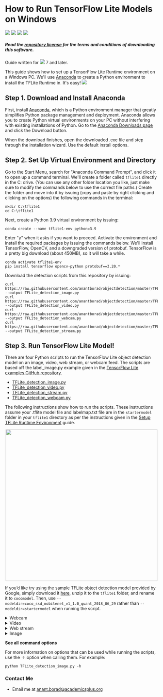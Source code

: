 # How to Run TensorFlow Lite Models on Windows

![](https://img.shields.io/github/directory-file-count/anantborad/objectdetection?color=g)
![](https://img.shields.io/github/languages/code-size/anantborad/objectdetection?color=purple)
![](https://img.shields.io/github/repo-size/anantborad/objectdetection)
![](https://img.shields.io/github/license/anantborad/objectdetection)

##### Read the [repository license](LICENSE.md) for the terms and conditions of downloading this software.

Guide written for ![](https://img.shields.io/badge/Windows-0078D6?style=for-the-badge&logo=windows&logoColor=white) 7 and later.

This guide shows how to set up a TensorFlow Lite Runtime environment on a Windows PC. We'll use [Anaconda](https://www.anaconda.com/) to create a Python environment to install the TFLite Runtime in. It's easy!
![](https://github.com/EdjeElectronics/TensorFlow-Lite-Object-Detection-on-Android-and-Raspberry-Pi/raw/master/doc/BSR_demo.gif)
## Step 1. Download and Install Anaconda
First, install [Anaconda](https://www.anaconda.com/), which is a Python environment manager that greatly simplifies Python package management and deployment. Anaconda allows you to create Python virtual environments on your PC without interfering with existing installations of Python. Go to the [Anaconda Downloads page](https://www.anaconda.com/products/distribution) and click the Download button.

When the download finishes, open the downloaded .exe file and step through the installation wizard. Use the default install options.

## Step 2. Set Up Virtual Environment and Directory
Go to the Start Menu, search for "Anaconda Command Prompt", and click it to open up a command terminal. We'll create a folder called `tflite1` directly in the C: drive. (You can use any other folder location you like, just make sure to modify the commands below to use the correct file paths.) Create the folder and move into it by issuing (copy and paste by right clicking and clicking on the options) the following commands in the terminal:

```shell
mkdir C:\tflite1
cd C:\tflite1
```

Next, create a Python 3.9 virtual environment by issuing:

```shell
conda create --name tflite1-env python=3.9
```

Enter "y" when it asks if you want to proceed. Activate the environment and install the required packages by issuing the commands below. We'll install TensorFlow, OpenCV, and a downgraded version of protobuf. TensorFlow is a pretty big download (about 450MB), so it will take a while.

```shell
conda activate tflite1-env
pip install tensorflow opencv-python protobuf==3.20.*
```

Download the detection scripts from this repository by issuing:

```shell
curl https://raw.githubusercontent.com/anantborad/objectdetection/master/TFLite_detection_image.py --output TFLite_detection_image.py
curl https://raw.githubusercontent.com/anantborad/objectdetection/master/TFLite_detection_video.py --output TFLite_detection_video.py
curl https://raw.githubusercontent.com/anantborad/objectdetection/master/TFLite_detection_webcam.py --output TFLite_detection_webcam.py
curl https://raw.githubusercontent.com/anantborad/objectdetection/master/TFLite_detection_stream.py --output TFLite_detection_stream.py
```

<!-- ## Step 3. Move TFLite Model into Directory
Next, take the custom TFLite model that was trained and downloaded from the Colab notebook and move it into the `C:\tflite1` directory. If you downloaded it from Colab, it should be in a file called `custom_model_lite.zip`. (If you haven't trained a model yet and just want to test one out, download my "bird, squirrel, raccoon" model by clicking this Dropbox link.) Move that file to the `C:\tflite1` directory. Once it's moved, unzip it using:

```shell
tar -xf custom_model_lite.zip
```

At this point, you should have a folder at `C:\tflite1\custom_model_lite` which contains at least a `detect.tflite` and `labelmap.txt` file. -->

## Step 3. Run TensorFlow Lite Model!
There are four Python scripts to run the TensorFlow Lite object detection model on an image, video, web stream, or webcam feed. The scripts are based off the label_image.py example given in the [TensorFlow Lite examples GitHub repository](https://github.com/tensorflow/tensorflow/blob/master/tensorflow/lite/examples/python/label_image.py).

* [TFLite_detection_image.py](TFLite_detection_image.py)
* [TFLite_detection_video.py](TFLite_detection_video.py)
* [TFLite_detection_stream.py](TFLite_detection_stream.py)
* [TFLite_detection_webcam.py](TFLite_detection_webcam.py)

The following instructions show how to run the scripts. These instructions assume your .tflite model file and labelmap.txt file are in the `startermodel` folder in your `tflite1` directory as per the instructions given in the [Setup TFLite Runtime Environment](#step-2-setup-tflite-runtime-environment-on-your-device) guide.

<p align="center">
   <img width="500" src="https://github.com/EdjeElectronics/TensorFlow-Lite-Object-Detection-on-Android-and-Raspberry-Pi/raw/master/doc/squirrels!!.png">
</p>

If you’d like try using the sample TFLite object detection model provided by Google, simply download it [here](https://storage.googleapis.com/download.tensorflow.org/models/tflite/coco_ssd_mobilenet_v1_1.0_quant_2018_06_29.zip), unzip it to the `tflite1` folder, and rename it to `cocomodel`. Then, use `--modeldir=coco_ssd_mobilenet_v1_1.0_quant_2018_06_29` rather than `--modeldir=startermodel` when running the script. 

<details>
   <summary>Webcam</summary>
Make sure you have a USB webcam plugged into your computer. If you’re on a laptop with a built-in camera, you don’t need to plug in a USB webcam. 

From the `tflite1` directory, issue: 

```shell
python TFLite_detection_webcam.py --modeldir=startermodel 
```

After a few moments of initializing, a window will appear showing the webcam feed. Detected objects will have bounding boxes and labels displayed on them in real time.
</details>

<details>
   <summary>Video</summary>
To run the video detection script, issue:

```shell
python TFLite_detection_video.py --modeldir=startermodel
```

A window will appear showing consecutive frames from the video, with each object in the frame labeled. Press 'q' to close the window and end the script. By default, the video detection script will open a video named 'test.mp4' (download [here](test.mp4) and move into the `tflite1` folder). To open a specific video file, use the `--video` option:

```shell
python TFLite_detection_video.py --modeldir=TFLite_model --video='yourvideofilename.mp4'
```

Note: Video detection will run at a slower FPS than realtime webcam detection. This is mainly because loading a frame from a video file requires more processor I/O than receiving a frame from a webcam.
</details>

<details>
   <summary>Web stream</summary>
To run the script to detect images in a video stream (e.g. a remote security camera), issue: 

```shell
python TFLite_detection_stream.py --modeldir=startermodel --streamurl="http://ipaddress:port/stream/video.mjpeg" 
```

After a few moments of initializing, a window will appear showing the video stream. Detected objects will have bounding boxes and labels displayed on them in real time.

Make sure to update the URL parameter to the one that is being used by your security camera. It has to include authentication information in case the stream is secured.

If the bounding boxes are not matching the detected objects, probably the stream resolution wasn't detected. In this case you can set it explicitly by using the `--resolution` parameter:

```shell
python TFLite_detection_stream.py --modeldir=startermodel --streamurl="http://ipaddress:port/stream/video.mjpeg" --resolution=1920x1080
```
</details>

<details>
   <summary>Image</summary>
To run the image detection script, issue:

```shell
python TFLite_detection_image.py --modeldir=startermodel
```

The image will appear with all objects labeled. Press 'q' to close the image and end the script. By default, the image detection script will open an image named 'test1.jpg' (download [here](test1.jpeg) and move into the `tflite1` folder). To open a specific image file, use the `--image` option:

```shell
python TFLite_detection_image.py --modeldir=startermodel --image=imagename.jpg
```

It can also open an entire folder full of images and perform detection on each image. There can only be images files in the folder, or errors will occur. To specify which folder has images to perform detection on, use the `--imagedir` option:

```shell
python TFLite_detection_image.py --modeldir=startermodel --imagedir=folderofimages
```

Press any key (other than 'q') to advance to the next image. Do not use both the --image option and the --imagedir option when running the script, or it will throw an error.

</details>

**See all command options**

For more information on options that can be used while running the scripts, use the `-h` option when calling them. For example:

```shell
python TFLite_detection_image.py -h
```
### Contact Me

* Email me at [anant.borad@academicsplus.org](mailto:anant.borad@academicsplus.org)
